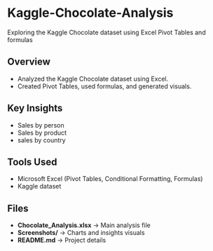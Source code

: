 # Kaggle-Chocolate-Analysis
Exploring the Kaggle Chocolate dataset using Excel Pivot Tables and formulas
## Overview
- Analyzed the Kaggle Chocolate dataset using Excel.
- Created Pivot Tables, used formulas, and generated visuals.
## Key Insights
- Sales by person
- Sales by product
- sales by country
## Tools Used
- Microsoft Excel (Pivot Tables, Conditional Formatting, Formulas)
- Kaggle dataset
## Files
- **Chocolate_Analysis.xlsx** → Main analysis file
- **Screenshots/** → Charts and insights visuals
- **README.md** → Project details
